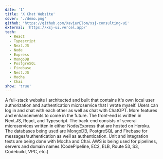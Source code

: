 ```yaml
---
date: '1'
title: 'X Chat Website'
cover: './demo.png'
github: 'https://github.com/XavierElon/xsj-consulting-ui'
external: 'https://xsj-ui.vercel.app/'
tech:
  - React
  - Typescript
  - Next.JS
  - Node
  - Express
  - MongoDB
  - PostgreSQL
  - Firebase
  - Nest.JS
  - Mocha
  - Chai
show: 'true'
---
```


A full-stack website I architected and built that contains it's own local user authorization and authentication microservice that I wrote myself. Users can log in and chat with each other as well as chat with ChatGPT. More features and enhancements to come in the future.
The front-end is written in Next.JS, React, and Typescript. The back-end consists of several microservices written in either Node/Express that are hosted on Heroku. The databases being used are MongoDB, PostgreSQL and Firebase for messages/authentication as well as authentication. Unit and integration tests are being done with Mocha and Chai. AWS is being used for pipelines, servers and domain names (CodePipeline, EC2, ELB, Route 53, S3, Codebuild, VPC, etc.)

